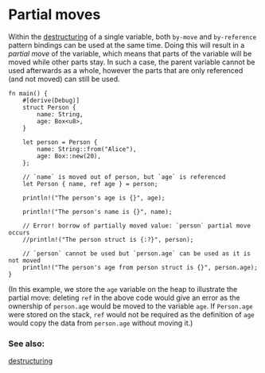 # Partial moves

Within the [destructuring] of a single variable, both `by-move` and
`by-reference` pattern bindings can be used at the same time. Doing this will
result in a *partial move* of the variable, which means that parts of the
variable will be moved while other parts stay. In such a case, the parent
variable cannot be used afterwards as a whole, however the parts that are only
referenced (and not moved) can still be used.

```rust,editable
fn main() {
    #[derive(Debug)]
    struct Person {
        name: String,
        age: Box<u8>,
    }

    let person = Person {
        name: String::from("Alice"),
        age: Box::new(20),
    };

    // `name` is moved out of person, but `age` is referenced
    let Person { name, ref age } = person;

    println!("The person's age is {}", age);

    println!("The person's name is {}", name);

    // Error! borrow of partially moved value: `person` partial move occurs
    //println!("The person struct is {:?}", person);

    // `person` cannot be used but `person.age` can be used as it is not moved
    println!("The person's age from person struct is {}", person.age);
}
```

(In this example, we store the `age` variable on the heap to illustrate the
partial move: deleting `ref` in the above code would give an error as the
ownership of `person.age` would be moved to the variable `age`. If `Person.age`
were stored on the stack, `ref` would not be required as the definition of `age`
would copy the data from `person.age` without moving it.)

### See also:

[destructuring][destructuring]

[destructuring]: ../../flow_control/match/destructuring.md
